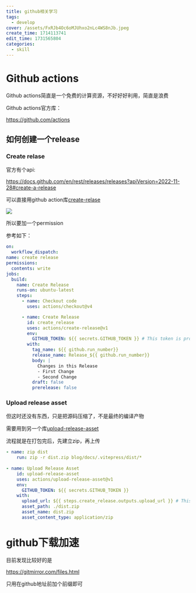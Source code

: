 ```yaml
---
title: github相关学习
tags:
  - develop
cover: /assets/FxRJb4Oc6oMJUhxo2nLc4WS8nJb.jpeg
create_time: 1714113741
edit_time: 1731565804
categories:
  - skill
---
```



# Github actions

Github actions简直是一个免费的计算资源，不好好好利用，简直是浪费

Github actions官方库：

https://github.com/actions

## 如何创建一个release

### Create relase

官方有个api:

https://docs.github.com/en/rest/releases/releases?apiVersion=2022-11-28#create-a-release

 可以直接用github action库[create-relase](https://github.com/actions/create-release)

<img src="/assets/YdIvb7DnDoiLeUxHHZFcS7Dan7c.png" src-width="781" class="markdown-img m-auto" src-height="161" align="center"/>

所以要加一个permission

参考如下：

```yaml
on:
  workflow_dispatch:
name: create release
permissions:
  contents: write
jobs:
  build:
    name: Create Release
    runs-on: ubuntu-latest
    steps:
      - name: Checkout code
        uses: actions/checkout@v4

      - name: Create Release
        id: create_release
        uses: actions/create-release@v1
        env:
          GITHUB_TOKEN: ${{ secrets.GITHUB_TOKEN }} # This token is provided by Actions, you do not need to create your own token
        with:
          tag_name: ${{ github.run_number}}
          release_name: Release_${{ github.run_number}}
          body: |
            Changes in this Release
            - First Change
            - Second Change
          draft: false
          prerelease: false
```

### Upload release asset

但这时还没有东西，只是把源码压缩了，不是最终的编译产物

需要用到另一个库[upload-release-asset](https://github.com/actions/upload-release-asset)

流程就是在打包完后，先建立zip，再上传

```yaml
- name: zip dist
    run: zip -r dist.zip blog/docs/.vitepress/dist/* 
        
- name: Upload Release Asset
    id: upload-release-asset
    uses: actions/upload-release-asset@v1
    env:
      GITHUB_TOKEN: ${{ secrets.GITHUB_TOKEN }}
    with:
      upload_url: ${{ steps.create_release.outputs.upload_url }} # This pulls from the CREATE RELEASE step above, referencing it's ID to get its outputs object, which include a `upload_url`. See this blog post for more info: https://jasonet.co/posts/new-features-of-github-actions/#passing-data-to-future-steps
      asset_path: ./dist.zip
      asset_name: dist.zip
      asset_content_type: application/zip
```

# github下载加速

目前发现比较好的是

https://gitmirror.com/files.html

只用在github地址前加个前缀即可

